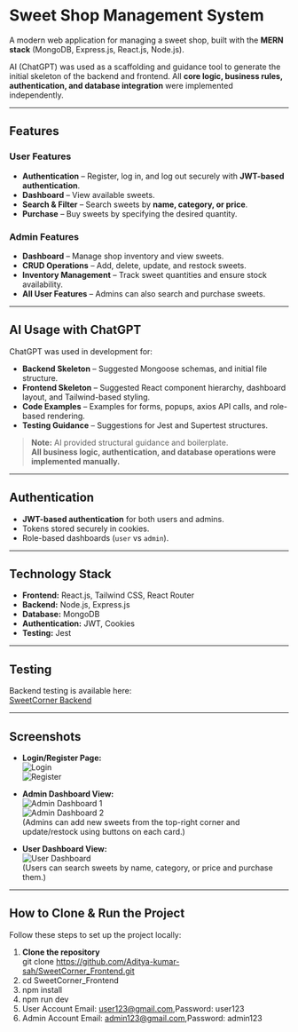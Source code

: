 # Sweet Shop Management System

A modern web application for managing a sweet shop, built with the **MERN stack** (MongoDB, Express.js, React.js, Node.js).  

AI (ChatGPT) was used as a scaffolding and guidance tool to generate the initial skeleton of the backend and frontend. All **core logic, business rules, authentication, and database integration** were implemented independently.  

---

##  Features

###  User Features
- **Authentication** – Register, log in, and log out securely with **JWT-based authentication**.
- **Dashboard** – View available sweets.
- **Search & Filter** – Search sweets by **name, category, or price**.
- **Purchase** – Buy sweets by specifying the desired quantity.

###  Admin Features
- **Dashboard** – Manage shop inventory and view sweets.
- **CRUD Operations** – Add, delete, update, and restock sweets.
- **Inventory Management** – Track sweet quantities and ensure stock availability.
- **All User Features** – Admins can also search and purchase sweets.

---

## AI Usage with ChatGPT

ChatGPT was used in development for:
- **Backend Skeleton** – Suggested Mongoose schemas, and initial file structure.
- **Frontend Skeleton** – Suggested React component hierarchy, dashboard layout, and Tailwind-based styling.
- **Code Examples** – Examples for forms, popups, axios API calls, and role-based rendering.
- **Testing Guidance** – Suggestions for Jest and Supertest structures.

> **Note:** AI provided structural guidance and boilerplate.  
> **All business logic, authentication, and database operations were implemented manually.**

---

##  Authentication

- **JWT-based authentication** for both users and admins.
- Tokens stored securely in cookies.
- Role-based dashboards (`user` vs `admin`).

---

##  Technology Stack

- **Frontend:** React.js, Tailwind CSS, React Router  
- **Backend:** Node.js, Express.js  
- **Database:** MongoDB  
- **Authentication:** JWT, Cookies  
- **Testing:** Jest  

---

##  Testing

Backend testing is available here:  
 [SweetCorner Backend](https://github.com/Aditya-kumar-sah/SweetCorner_Backend)

---

##  Screenshots

- **Login/Register Page:**  
  ![Login](https://github.com/user-attachments/assets/501c9b29-5c12-48ff-bea0-1dbfe02b6c2d)  
  ![Register](https://github.com/user-attachments/assets/32b4a9a8-0df3-4eb7-a35d-afc501e3109e)

- **Admin Dashboard View:**  
  ![Admin Dashboard 1](https://github.com/user-attachments/assets/a19c22f1-7259-426e-9e9f-b80fae933f5b)  
  ![Admin Dashboard 2](https://github.com/user-attachments/assets/ab41ae4a-6998-4e01-bb4a-05ce27221cf5)  
  (Admins can add new sweets from the top-right corner and update/restock using buttons on each card.)

- **User Dashboard View:**  
  ![User Dashboard](https://github.com/user-attachments/assets/e0faa32f-ef29-4da0-ac22-df4f2f3cdac0)  
  (Users can search sweets by name, category, or price and purchase them.)

---

##  How to Clone & Run the Project

Follow these steps to set up the project locally:

1. **Clone the repository**  
   git clone https://github.com/Aditya-kumar-sah/SweetCorner_Frontend.git
2. cd SweetCorner_Frontend
3. npm install
4. npm run dev
5. User Account
   Email: user123@gmail.com,Password: user123
5. Admin Account
   Email: admin123@gmail.com,Password: admin123
